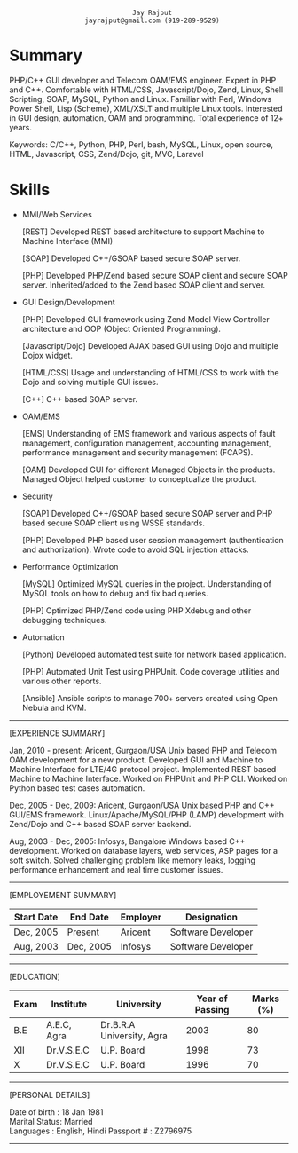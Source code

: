                                    Jay Rajput
                       jayrajput@gmail.com (919-289-9529)

# Summary

PHP/C++ GUI developer and Telecom OAM/EMS engineer.  Expert in PHP and C++.
Comfortable with HTML/CSS, Javascript/Dojo, Zend, Linux, Shell Scripting, SOAP,
MySQL, Python and Linux.  Familiar with Perl, Windows Power Shell, Lisp
(Scheme), XML/XSLT and multiple Linux tools.  Interested in GUI design,
automation, OAM and programming.  Total experience of 12+ years.

Keywords: C/C++, Python, PHP, Perl, bash, MySQL, Linux, open source, HTML,
Javascript, CSS, Zend/Dojo, git, MVC, Laravel

# Skills

+ MMI/Web Services

    [REST] Developed REST based architecture to support Machine to Machine
    Interface (MMI)
    
    [SOAP] Developed C++/GSOAP based secure SOAP server.

    [PHP] Developed PHP/Zend based secure SOAP client and secure SOAP
    server.  Inherited/added to the Zend based SOAP client and server.
    
+ GUI Design/Development

    [PHP] Developed GUI framework using Zend Model View Controller
    architecture and OOP (Object Oriented Programming).

    [Javascript/Dojo] Developed AJAX based GUI using Dojo and multiple Dojox
    widget.

    [HTML/CSS] Usage and understanding of HTML/CSS to work with the Dojo and
    solving multiple GUI issues.

    [C++] C++ based SOAP server.

+ OAM/EMS

    [EMS] Understanding of EMS framework and various aspects of  fault
    management, configuration management, accounting management, performance
    management and security management (FCAPS).

    [OAM] Developed GUI for different Managed Objects in the products.  Managed
    Object helped customer to conceptualize the product.

+ Security

    [SOAP] Developed C++/GSOAP based secure SOAP server and PHP based secure SOAP
    client using WSSE standards. 

    [PHP] Developed PHP based user session management (authentication and
    authorization).  Wrote code to avoid SQL injection attacks.

+ Performance Optimization

    [MySQL] Optimized MySQL queries in the project.  Understanding of MySQL
    tools on how to debug and fix bad queries.

    [PHP] Optimized PHP/Zend code using PHP Xdebug and other debugging
    techniques.

+ Automation

    [Python] Developed automated test suite for network based application.

    [PHP] Automated Unit Test using PHPUnit. Code coverage utilities and
    various other reports.
    
    [Ansible] Ansible scripts to manage 700+ servers created using Open Nebula
    and KVM.

--------------------------------------------------------------------------------

[EXPERIENCE SUMMARY]

Jan, 2010 - present: Aricent, Gurgaon/USA
    Unix based PHP and Telecom OAM development for a new product.  Developed
    GUI and Machine to Machine Interface for LTE/4G protocol project.
    Implemented REST based Machine to Machine Interface. Worked on PHPUnit and
    PHP CLI. Worked on Python based test cases automation. 

Dec, 2005 - Dec, 2009: Aricent, Gurgaon/USA
    Unix based PHP and C++ GUI/EMS framework.  Linux/Apache/MySQL/PHP (LAMP)
    development with Zend/Dojo and C++ based SOAP server backend.

Aug, 2003 - Dec, 2005: Infosys, Bangalore
    Windows based C++ development.  Worked on database layers, web services,
    ASP pages for a soft switch.  Solved challenging problem like memory leaks,
    logging performance enhancement and real time customer issues.

--------------------------------------------------------------------------------

[EMPLOYEMENT SUMMARY]

| Start Date | End Date  | Employer | Designation        | 
|------------|-----------|----------|--------------------|
| Dec, 2005  | Present   | Aricent  | Software Developer | 
| Aug, 2003  | Dec, 2005 | Infosys  | Software Developer | 

--------------------------------------------------------------------------------

[EDUCATION]

|Exam | Institute   | University                | Year of Passing | Marks (%) |
|-----|-------------|---------------------------|-----------------|-----------|
|B.E  | A.E.C, Agra | Dr.B.R.A University, Agra | 2003            | 80        |
|XII  | Dr.V.S.E.C  | U.P. Board                | 1998            | 73        |
|X    | Dr.V.S.E.C  | U.P. Board                | 1996            | 70        |

--------------------------------------------------------------------------------

[PERSONAL DETAILS]

Date of birth : 18 Jan 1981    
Marital Status: Married        
Languages     : English, Hindi 
Passport #    : Z2796975       

--------------------------------------------------------------------------------
